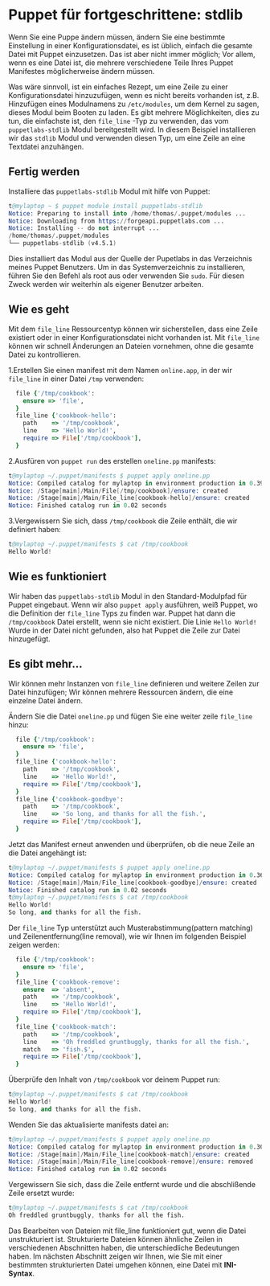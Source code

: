# Puppet für fortgeschrittene: stdlib

Wenn Sie eine Puppe ändern müssen, ändern Sie eine bestimmte Einstellung in einer Konfigurationsdatei, es ist üblich, einfach die gesamte Datei mit Puppet einzusetzen. Das ist aber nicht immer möglich; Vor allem, wenn es eine Datei ist, die mehrere verschiedene Teile Ihres Puppet Manifestes möglicherweise ändern müssen.

Was wäre sinnvoll, ist ein einfaches Rezept, um eine Zeile zu einer Konfigurationsdatei hinzuzufügen, wenn es nicht bereits vorhanden ist, z.B. Hinzufügen eines Modulnamens zu `/etc/modules`, um dem Kernel zu sagen, dieses Modul beim Booten zu laden. Es gibt mehrere Möglichkeiten, dies zu tun, die einfachste ist, den `file_line` -Typ zu verwenden, das vom `puppetlabs-stdlib` Modul bereitgestellt wird. In diesem Beispiel installieren wir das `stdlib` Modul und verwenden diesen Typ, um eine Zeile an eine Textdatei anzuhängen.

## Fertig werden

Installiere das `puppetlabs-stdlib` Modul mit hilfe von Puppet:

```s
t@mylaptop ~ $ puppet module install puppetlabs-stdlib
Notice: Preparing to install into /home/thomas/.puppet/modules ...
Notice: Downloading from https://forgeapi.puppetlabs.com ...
Notice: Installing -- do not interrupt ...
/home/thomas/.puppet/modules
└── puppetlabs-stdlib (v4.5.1)
```

Dies installiert das Modul aus der Quelle der Pupetlabs in das Verzeichnis meines Puppet Benutzers. Um in das Systemverzeichnis zu installieren, führen Sie den Befehl als root aus oder verwenden Sie `sudo`. Für diesen Zweck werden wir weiterhin als eigener Benutzer arbeiten.

## Wie es geht

Mit dem `file_line` Ressourcentyp können wir sicherstellen, dass eine Zeile existiert oder in einer Konfigurationsdatei nicht vorhanden ist. Mit `file_line` können wir schnell Änderungen an Dateien vornehmen, ohne die gesamte Datei zu kontrollieren.

1.Erstellen Sie einen manifest mit dem  Namen `online.app`, in der wir `file_line` in einer Datei `/tmp` verwenden:

```ruby
  file {'/tmp/cookbook':
    ensure => 'file',
  }
  file_line {'cookbook-hello':
    path    => '/tmp/cookbook',
    line    => 'Hello World!',
    require => File['/tmp/cookbook'],
  }
```

2.Ausfüren von  `puppet run` des erstellen  `oneline.pp` manifests:

```s
t@mylaptop ~/.puppet/manifests $ puppet apply oneline.pp
Notice: Compiled catalog for mylaptop in environment production in 0.39 seconds
Notice: /Stage[main]/Main/File[/tmp/cookbook]/ensure: created
Notice: /Stage[main]/Main/File_line[cookbook-hello]/ensure: created
Notice: Finished catalog run in 0.02 seconds

```

3.Vergewissern Sie sich, dass `/tmp/cookbook` die Zeile enthält, die wir definiert haben:

```s
t@mylaptop ~/.puppet/manifests $ cat /tmp/cookbook
Hello World!
```

## Wie es funktioniert

Wir haben das `puppetlabs-stdlib` Modul in den Standard-Modulpfad für Puppet eingebaut. Wenn wir also `puppet apply` ausführen, weiß Puppet, wo die Definition der `file_line` Typs zu finden war. Puppet hat dann die `/tmp/cookbook` Datei erstellt, wenn sie nicht existiert. Die Linie `Hello World!` Wurde in der Datei nicht gefunden, also hat Puppet die Zeile zur Datei hinzugefügt.

## Es gibt mehr…

Wir können mehr Instanzen von `file_line` definieren und weitere Zeilen zur Datei hinzufügen; Wir können mehrere Ressourcen ändern, die eine einzelne Datei ändern.

Ändern Sie die Datei `oneline.pp` und fügen Sie eine weiter zeile `file_line` hinzu:

```ruby
  file {'/tmp/cookbook':
    ensure => 'file',
  }
  file_line {'cookbook-hello':
    path    => '/tmp/cookbook',
    line    => 'Hello World!',
    require => File['/tmp/cookbook'],
  }
  file_line {'cookbook-goodbye':
    path    => '/tmp/cookbook',
    line    => 'So long, and thanks for all the fish.',
    require => File['/tmp/cookbook'],
  }
```

Jetzt das Manifest erneut anwenden und überprüfen, ob die neue Zeile an die Datei angehängt ist:

```s
t@mylaptop ~/.puppet/manifests $ puppet apply oneline.pp
Notice: Compiled catalog for mylaptop in environment production in 0.36 seconds
Notice: /Stage[main]/Main/File_line[cookbook-goodbye]/ensure: created
Notice: Finished catalog run in 0.02 seconds
t@mylaptop ~/.puppet/manifests $ cat /tmp/cookbook
Hello World!
So long, and thanks for all the fish.
```

Der `file_line` Typ unterstützt auch Musterabstimmung(pattern matching) und Zeilenentfernung(line removal), wie wir Ihnen im folgenden Beispiel zeigen werden:

```ruby
  file {'/tmp/cookbook':
    ensure => 'file',
  }
  file_line {'cookbook-remove':
    ensure  => 'absent',
    path    => '/tmp/cookbook',
    line    => 'Hello World!',
    require => File['/tmp/cookbook'],
  }
  file_line {'cookbook-match':
    path    => '/tmp/cookbook',
    line    => 'Oh freddled gruntbuggly, thanks for all the fish.',
    match   => 'fish.$',
    require => File['/tmp/cookbook'],
  }
```

Überprüfe den Inhalt von `/tmp/cookbook` vor deinem Puppet run:

```s
t@mylaptop ~/.puppet/manifests $ cat /tmp/cookbook
Hello World!
So long, and thanks for all the fish.
```

Wenden Sie das aktualisierte manifests datei an:

```s
t@mylaptop ~/.puppet/manifests $ puppet apply oneline.pp
Notice: Compiled catalog for mylaptop in environment production in 0.30 seconds
Notice: /Stage[main]/Main/File_line[cookbook-match]/ensure: created
Notice: /Stage[main]/Main/File_line[cookbook-remove]/ensure: removed
Notice: Finished catalog run in 0.02 seconds
```

Vergewissern Sie sich, dass die Zeile entfernt wurde und die abschlißende Zeile ersetzt wurde:

```s
t@mylaptop ~/.puppet/manifests $ cat /tmp/cookbook
Oh freddled gruntbuggly, thanks for all the fish.
```

Das Bearbeiten von Dateien mit file_line funktioniert gut, wenn die Datei unstrukturiert ist. Strukturierte Dateien können ähnliche Zeilen in verschiedenen Abschnitten haben, die unterschiedliche Bedeutungen haben. Im nächsten Abschnitt zeigen wir Ihnen, wie Sie mit einer bestimmten strukturierten Datei umgehen können, eine Datei mit **INI-Syntax**.